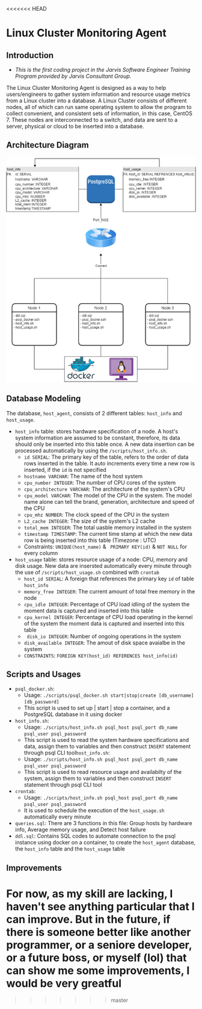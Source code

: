 <<<<<<< HEAD
# Linux Cluster Monitoring Agent
## Introduction
- *This is the first coding project in the Jarvis Software Engineer Training Program provided by Jarvis Consultant Group.*

 The Linux Cluster Monitoring Agent is designed as a way to help users/engineers to gather system information and resource usage metrics from a Linux cluster into a database. A  Linux Cluster consists of different nodes, all of which can run same operating system to allow the program to collect convenient, and consistent sets of information, in this case, CentOS 7. These nodes are interconnected to a switch, and  data are sent to a server, physical or cloud to be inserted into a database.

 ## Architecture Diagram 
![Linux Cluster Monitoring Agent Diagram](./assets/Linux_SQL_architecture.png)

## Database Modeling
The database, ``` host_agent ```, consists of 2 different tables: ``` host_info ``` and ``` host_usage ```. 
- ``` host_info ``` table: stores hardware specification of a node. A host's system information are assumed to be constant, therefore, its data should only be inserted into this table once. A new data insertion can be processed automatically by using the ```/scripts/host_info.sh```.
	- ```id SERIAL```: The primary key of the table, refers to the order of data rows inserted in the table. It auto increments every time a new row is inserted, if the ```id``` is not specified
	- ```hostname VARCHAR```: The name of the host system
	- ```cpu_number INTEGER```: The number of CPU cores of the system
	- ```cpu_architecture VARCHAR```: The architecture of the system's CPU
	- ```cpu_model VARCHAR```: The model of the CPU in the system. The model name alone can tell the brand, generation, architecture and speed of the CPU
	- ```cpu_mhz NUMBER```: The clock speed of the CPU in the system
	- ```L2_cache INTEGER```: The size of the system's L2 cache
	- ```total_mem INTEGER```: The total uasble memory installed in the system
	- ```timestamp TIMESTAMP```: The current time stamp at which the new data row is being inserted into this table (Timezone : UTC)
	-  Constraints: ```UNIQUE(host_name)``` & ``` PRIMARY KEY(id)``` & ```NOT NULL``` for every column
- ```host_usage``` table: stores resource usage of a node: CPU, memory and disk usage. New data are insersted automatically every minute through the use of ```/scripts/host_usage.sh``` combined with ```crontab```
	- ```host_id SERIAL```: A foreign that  references the primary key ```id``` of table ```host_info```
	- ```memory_free INTEGER```: The current amount of total free memory in the node
	- ```cpu_idle INTEGER```: Percentage of CPU load idling of the system the moment data is captured and inserted into this table
	- ```cpu_kernel INTEGER```: Percentage of CPU load operating in the kernel of the system the moment data is captured and inserted into this table
	- ``` disk_io INTEGER```: Number of ongoing operations in the system
	- ```disk_available INTEGER```: The amout of disk space avaialbe in the system
	- ```CONSTRAINTS```: ```FOREIGN KEY(host_id) REFERENCES host_info(id)```

## Scripts and Usages
- ```psql_docker.sh```:
	- Usage: ```./scripts/psql_docker.sh start|stop|create [db_username][db_password]```
	- This script is used to set up | start | stop a container, and a PostgreSQL database in it using docker
- ```host_info.sh```: 
	- Usage: ```./scripts/host_info.sh psql_host psql_port db_name psql_user psql_password```
	- This script is used to read the system hardware specifications and data, assign them to variables and then construct ```INSERT``` statement through psql CLI tool```host_info.sh```:
	- Usage: ```./scripts/host_info.sh psql_host psql_port db_name psql_user psql_password```
	- This script is used to read resource usage and availabilty of the system, assign them to variables and then construct ```INSERT``` statement through psql CLI tool
- ```crontab```:
	- Usage: ```./scripts/host_info.sh psql_host psql_port db_name psql_user psql_password```
	- It is used to schedule the execution of the ```host_usage.sh``` automatically every minute
- ```queries.sql```: There are 3 functions in this file: Group hosts by hardware info, Average memory usage, and Detect host failure
- ```ddl.sql```:  Contains SQL codes to automate connection to the psql instance using docker on a container,  to create the ```host_agent``` database, the ```host_info``` table and the ```host_usage``` table

## Improvements
For now, as my skill are lacking, I haven't see anything particular that I can improve. But in the future, if there is someone better like another programmer, or a seniore developer, or a future boss, or myself (lol) that can show me some improvements, I would be very greatful
=======
>>>>>>> master
